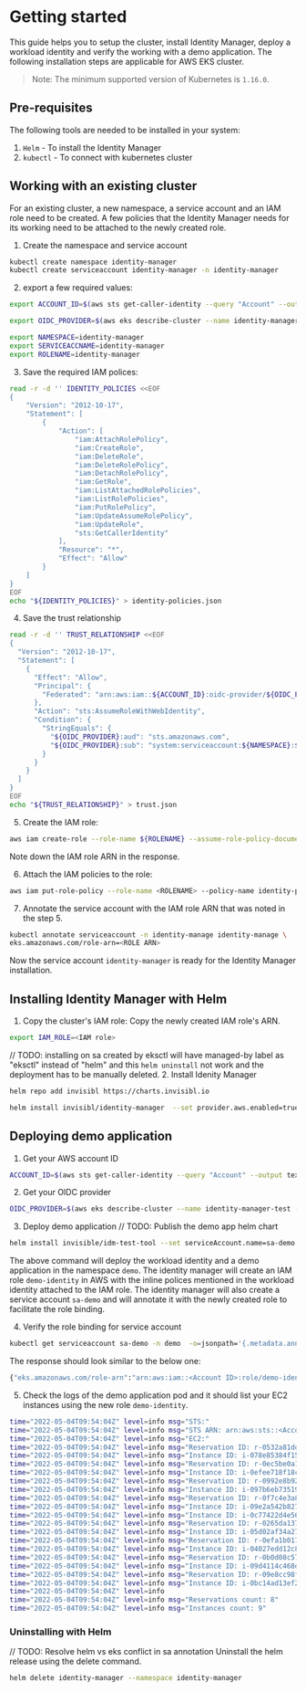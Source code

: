# Getting started

This guide helps you to setup the cluster, install Identity Manager, deploy a workload identity and verify the working with a demo application. The following installation steps are applicable for AWS EKS cluster.

> Note: The minimum supported version of Kubernetes is `1.16.0`.

## Pre-requisites

The following tools are needed to be installed in your system:

1. `Helm` - To install the Identity Manager
2. `kubectl` - To connect with kubernetes cluster

## Working with an existing cluster
For an existing cluster, a new namespace, a service account and an IAM role need to be created. A few policies that the Identity Manager needs for its working need to be attached to the newly created role.

1. Create the namespace and service account
```bash
kubectl create namespace identity-manager
kubectl create serviceaccount identity-manager -n identity-manager
```

2. export a few required values:
```bash
export ACCOUNT_ID=$(aws sts get-caller-identity --query "Account" --output text)

export OIDC_PROVIDER=$(aws eks describe-cluster --name identity-manager-test --query "cluster.identity.oidc.issuer" --region us-east-1 --output text | sed -e "s/^https:\/\///")

export NAMESPACE=identity-manager
export SERVICEACCNAME=identity-manager
export ROLENAME=identity-manager
```

3. Save the required IAM polices:
```bash
read -r -d '' IDENTITY_POLICIES <<EOF
{
    "Version": "2012-10-17",
    "Statement": [
        {
            "Action": [
                "iam:AttachRolePolicy",
                "iam:CreateRole",
                "iam:DeleteRole",
                "iam:DeleteRolePolicy",
                "iam:DetachRolePolicy",
                "iam:GetRole",
                "iam:ListAttachedRolePolicies",
                "iam:ListRolePolicies",
                "iam:PutRolePolicy",
                "iam:UpdateAssumeRolePolicy",
                "iam:UpdateRole",
                "sts:GetCallerIdentity"
            ],
            "Resource": "*",
            "Effect": "Allow"
        }
    ]
}
EOF
echo "${IDENTITY_POLICIES}" > identity-policies.json
```

4. Save the trust relationship
```bash
read -r -d '' TRUST_RELATIONSHIP <<EOF
{
  "Version": "2012-10-17",
  "Statement": [
    {
      "Effect": "Allow",
      "Principal": {
        "Federated": "arn:aws:iam::${ACCOUNT_ID}:oidc-provider/${OIDC_PROVIDER}"
      },
      "Action": "sts:AssumeRoleWithWebIdentity",
      "Condition": {
        "StringEquals": {
          "${OIDC_PROVIDER}:aud": "sts.amazonaws.com",
          "${OIDC_PROVIDER}:sub": "system:serviceaccount:${NAMESPACE}:${SERVICEACCNAME}"
        }
      }
    }
  ]
}
EOF
echo "${TRUST_RELATIONSHIP}" > trust.json
```

5. Create the IAM role:
```bash
aws iam create-role --role-name ${ROLENAME} --assume-role-policy-document file://trust.json --description "identity-role"
```
Note down the IAM role ARN in the response.

6. Attach the IAM policies to the role:
```bash
aws iam put-role-policy --role-name <ROLENAME> --policy-name identity-policy --policy-document file://identity-policies.json
```

7. Annotate the service account with the IAM role ARN that was noted in the step 5.
```bash
kubectl annotate serviceaccount -n identity-manage identity-manage \
eks.amazonaws.com/role-arn=<ROLE ARN>
```

Now the service account `identity-manager` is ready for the Identity Manager installation.

## Installing Identity Manager with Helm


1. Copy the cluster's IAM role:
 Copy the newly created IAM role's ARN.
``` bash
export IAM_ROLE=<IAM role>
```
// TODO: installing on sa created by eksctl will have managed-by label as "eksctl" instead of "helm" and this `helm uninstall` not work and the deployment has to be manually deleted.
2. Install Idenity Manager
``` bash
helm repo add invisibl https://charts.invisibl.io

helm install invisibl/identity-manager  --set provider.aws.enabled=true --set provider.aws.arn=$IAM_ROLE --set serviceAccount.create=false --set serviceAccount.name=identity-manager --namespace=identity-manager --generate-name
```

## Deploying demo application

1. Get your AWS account ID
```bash
ACCOUNT_ID=$(aws sts get-caller-identity --query "Account" --output text)
```

2. Get your OIDC provider
```bash
OIDC_PROVIDER=$(aws eks describe-cluster --name identity-manager-test --query "cluster.identity.oidc.issuer" --region us-east-1 --output text | sed -e "s/^https:\/\///")
```

3. Deploy demo application
// TODO: Publish the demo app helm chart
``` bash
helm install invisible/idm-test-tool --set serviceAccount.name=sa-demo --namespace=demo --set account.id=${ACCOUNT_ID} --set oidc.provider=${OIDC_PROVIDER} --create-namespace --generate-name
```
The above command will deploy the workload identity and a demo application in the namespace `demo`. The identity manager will create an IAM role `demo-identity` in AWS with the inline polices mentioned in the workload identity attached to the IAM role. The identity manager will also create a service account `sa-demo` and will annotate it with the newly created role to facilitate the role binding.

4. Verify the role binding for service account
``` bash
kubectl get serviceaccount sa-demo -n demo  -o=jsonpath='{.metadata.annotations}'
```
The response should look similar to the below one:
``` bash
{"eks.amazonaws.com/role-arn":"arn:aws:iam::<Account ID>:role/demo-identity"}
```
5. Check the logs of the demo application pod and it should list your EC2 instances using the new role 
`demo-identity`.
``` bash
time="2022-05-04T09:54:04Z" level=info msg="STS:"
time="2022-05-04T09:54:04Z" level=info msg="STS ARN: arn:aws:sts::<Account ID>:assumed-role/demo-identity/48520678504627062014"
time="2022-05-04T09:54:04Z" level=info msg="EC2:"
time="2022-05-04T09:54:04Z" level=info msg="Reservation ID: r-0532a81dd8ed78de1"
time="2022-05-04T09:54:04Z" level=info msg="Instance ID: i-078e85384f15b27b9"
time="2022-05-04T09:54:04Z" level=info msg="Reservation ID: r-0ec5be0a1e1017088"
time="2022-05-04T09:54:04Z" level=info msg="Instance ID: i-0efee718f18c10742"
time="2022-05-04T09:54:04Z" level=info msg="Reservation ID: r-0992e8b92ae857ddd"
time="2022-05-04T09:54:04Z" level=info msg="Instance ID: i-097b6eb735190898c"
time="2022-05-04T09:54:04Z" level=info msg="Reservation ID: r-0f7c4e3a8d62c0af7"
time="2022-05-04T09:54:04Z" level=info msg="Instance ID: i-09e2a542b827858de"
time="2022-05-04T09:54:04Z" level=info msg="Instance ID: i-0c77422d4e56c42c9"
time="2022-05-04T09:54:04Z" level=info msg="Reservation ID: r-0265da1370d12b44d"
time="2022-05-04T09:54:04Z" level=info msg="Instance ID: i-05d02af34a271e308"   
time="2022-05-04T09:54:04Z" level=info msg="Reservation ID: r-0efa1b0178917b544"
time="2022-05-04T09:54:04Z" level=info msg="Instance ID: i-04027edd12c82f6d6"
time="2022-05-04T09:54:04Z" level=info msg="Reservation ID: r-0b0d08c57fb60bb71"
time="2022-05-04T09:54:04Z" level=info msg="Instance ID: i-09d4114c468def93e"
time="2022-05-04T09:54:04Z" level=info msg="Reservation ID: r-09e8cc98f64abef83"
time="2022-05-04T09:54:04Z" level=info msg="Instance ID: i-0bc14ad13ef223d76"
time="2022-05-04T09:54:04Z" level=info
time="2022-05-04T09:54:04Z" level=info msg="Reservations count: 8"
time="2022-05-04T09:54:04Z" level=info msg="Instances count: 9"

```

### Uninstalling with Helm

// TODO: Resolve helm vs eks conflict in sa annotation
Uninstall the helm release using the delete command.

```bash
helm delete identity-manager --namespace identity-manager
```

